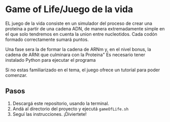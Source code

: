 # Game of Life/Juego de la vida


EL juego de la vida consiste en un simulador del proceso de crear una proteína a partir de una cadena ADN, de manera extremadamente simple
en el que solo tendremos en cuenta la union entre nucleotidos.
Cada codón formado correctamente sumará puntos.

Una fase sera la de formar la cadena de ARNm y, en el nivel bonus, la cadena de ARNt que culminara con la Proteina"
Es necesario tener instalado Python para ejecutar el programa

Si no estas familiarizado en el tema, el juego ofrece un tutorial para poder comenzar.

## Pasos

1. Descargá este repositorio, usando la terminal.
2. Andá al directorio del proyecto y ejecutá `gameOfLife.sh`
3. Seguí las instrucciones. ¡Diviertete!
